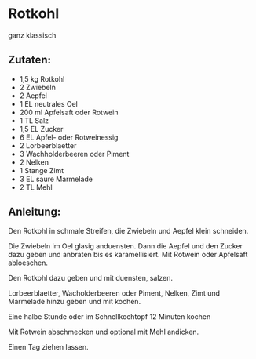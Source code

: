 Rotkohl
===
ganz klassisch

Zutaten:
---
- 1,5 kg Rotkohl
- 2  Zwiebeln
- 2  Aepfel
- 1 EL neutrales Oel
- 200 ml Apfelsaft oder Rotwein
- 1 TL Salz
- 1,5 EL Zucker
- 6 EL Apfel- oder Rotweinessig
- 2  Lorbeerblaetter
- 3  Wachholderbeeren oder Piment
- 2  Nelken
- 1 Stange Zimt
- 3 EL saure Marmelade
- 2 TL Mehl

Anleitung:
---
Den Rotkohl in schmale Streifen, die Zwiebeln und Aepfel klein schneiden.

Die Zwiebeln im Oel glasig anduensten. Dann die Aepfel und den Zucker dazu geben und anbraten bis es karamellisiert. Mit Rotwein oder Apfelsaft abloeschen.

Den Rotkohl dazu geben und mit duensten, salzen.

Lorbeerblaetter, Wacholderbeeren oder Piment, Nelken, Zimt und Marmelade hinzu geben und mit kochen.

Eine halbe Stunde oder im Schnellkochtopf 12 Minuten kochen

Mit Rotwein abschmecken und optional mit Mehl andicken.

Einen Tag ziehen lassen.